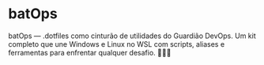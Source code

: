 # batOps
batOps — .dotfiles como cinturão de utilidades do Guardião DevOps. Um kit completo que une Windows e Linux no WSL com scripts, aliases e ferramentas para enfrentar qualquer desafio. 🦇🚀👊
